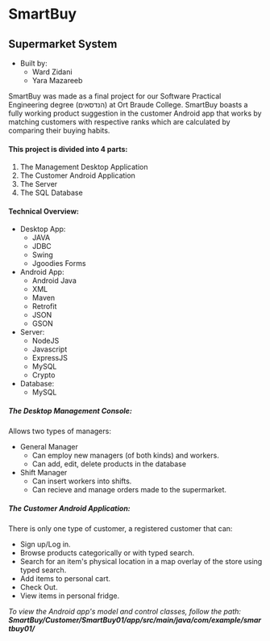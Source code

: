 # SmartBuy
## Supermarket System

- Built by: 
  - Ward Zidani
  - Yara Mazareeb

SmartBuy was made as a final project for our Software Practical Engineering degree (הנדסאים) at Ort Braude College.
SmartBuy boasts a fully working product suggestion in the customer Android app that works by matching customers with respective ranks which are calculated by comparing their buying habits.

#### This project is divided into 4 parts:
1. The Management Desktop Application
2. The Customer Android Application
3. The Server
4. The SQL Database

#### Technical Overview:
- Desktop App:
  - JAVA
  - JDBC
  - Swing
  - Jgoodies Forms
- Android App:
  - Android Java
  - XML
  - Maven
  - Retrofit
  - JSON
  - GSON
- Server:
  - NodeJS
  - Javascript
  - ExpressJS
  - MySQL
  - Crypto
- Database:
  - MySQL

##### The Desktop Management Console:

Allows two types of managers:
  - General Manager
    - Can employ new managers (of both kinds) and workers.
    - Can add, edit, delete products in the database
  - Shift Manager
    - Can insert workers into shifts.
    - Can recieve and manage orders made to the supermarket.

##### The Customer Android Application:

There is only one type of customer, a registered customer that can:
- Sign up/Log in.
- Browse products categorically or with typed search.
- Search for an item's physical location in a map overlay of the store using typed search.
- Add items to personal cart.
- Check Out.
- View items in personal fridge.

*To view the Android app's model and control classes, follow the path:*
***SmartBuy/Customer/SmartBuy01/app/src/main/java/com/example/smartbuy01/***
    
